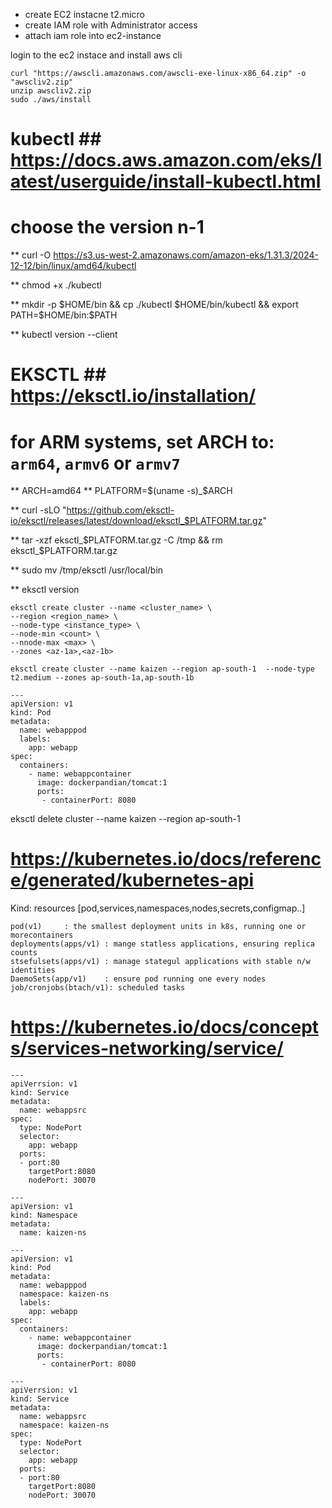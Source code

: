 * create EC2 instacne t2.micro
* create IAM role with Administrator access
* attach iam role into ec2-instance

login to the ec2 instace and install aws cli
```
curl "https://awscli.amazonaws.com/awscli-exe-linux-x86_64.zip" -o "awscliv2.zip"
unzip awscliv2.zip
sudo ./aws/install
```


# kubectl ## https://docs.aws.amazon.com/eks/latest/userguide/install-kubectl.html

# choose the version n-1

** curl -O https://s3.us-west-2.amazonaws.com/amazon-eks/1.31.3/2024-12-12/bin/linux/amd64/kubectl

** chmod +x ./kubectl

** mkdir -p $HOME/bin && cp ./kubectl $HOME/bin/kubectl && export PATH=$HOME/bin:$PATH

** kubectl version --client


# EKSCTL ## https://eksctl.io/installation/

# for ARM systems, set ARCH to: `arm64`, `armv6` or `armv7`
** ARCH=amd64
** PLATFORM=$(uname -s)_$ARCH

** curl -sLO "https://github.com/eksctl-io/eksctl/releases/latest/download/eksctl_$PLATFORM.tar.gz"


** tar -xzf eksctl_$PLATFORM.tar.gz -C /tmp && rm eksctl_$PLATFORM.tar.gz

** sudo mv /tmp/eksctl /usr/local/bin

**  eksctl version
```
eksctl create cluster --name <cluster_name> \
--region <region_name> \
--node-type <instance_type> \
--node-min <count> \
--nnode-max <max> \
--zones <az-1a>,<az-1b>
```

```
eksctl create cluster --name kaizen --region ap-south-1  --node-type t2.medium --zones ap-south-1a,ap-south-1b
```

```
---
apiVersion: v1
kind: Pod
metadata:
  name: webapppod
  labels:
    app: webapp
spec:
  containers:
    - name: webappcontainer
      image: dockerpandian/tomcat:1
      ports:
       - containerPort: 8080
````
eksctl delete cluster --name kaizen --region ap-south-1 


# https://kubernetes.io/docs/reference/generated/kubernetes-api

Kind: resources [pod,services,namespaces,nodes,secrets,configmap..]
```
pod(v1)		: the smallest deployment units in k8s, running one or morecontainers	
deployments(apps/v1) : mange statless applications, ensuring replica counts
stsefulsets(apps/v1) : manage stategul applications with stable n/w identities
DaemoSets(app/v1)    : ensure pod running one every nodes
job/cronjobs(btach/v1): scheduled tasks 
```


# https://kubernetes.io/docs/concepts/services-networking/service/
```
---
apiVerrsion: v1
kind: Service
metadata:
  name: webappsrc
spec:
  type: NodePort
  selector:
    app: webapp
  ports:
  - port:80
    targetPort:8080
    nodePort: 30070
```

```
---
apiVersion: v1
kind: Namespace
metadata:
  name: kaizen-ns
```
```
---
apiVersion: v1
kind: Pod
metadata:
  name: webapppod
  namespace: kaizen-ns
  labels:
    app: webapp
spec:
  containers:
    - name: webappcontainer
      image: dockerpandian/tomcat:1
      ports:
       - containerPort: 8080
```
```
---
apiVerrsion: v1
kind: Service
metadata:
  name: webappsrc
  namespace: kaizen-ns
spec:
  type: NodePort
  selector:
    app: webapp
  ports:
  - port:80
    targetPort:8080
    nodePort: 30070
```

